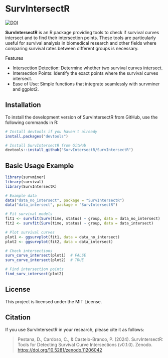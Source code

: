 # SurvIntersectR
[![DOI](https://zenodo.org/badge/DOI/10.5281/zenodo.11206042.svg)](https://doi.org/10.5281/zenodo.11206042)

**SurvIntersectR** is an R package providing tools to check if survival curves intersect and to find their intersection points. These tools are particularly useful for survival analysis in biomedical research and other fields where comparing survival rates between different groups is necessary.

Features
 - Intersection Detection: Determine whether two survival curves intersect.
 - Intersection Points: Identify the exact points where the survival curves intersect.
 - Ease of Use: Simple functions that integrate seamlessly with survminer and ggplot2.

## Installation
To install the development version of SurvIntersectR from GitHub, use the following commands in R:
```r
# Install devtools if you haven't already
install.packages("devtools")

# Install SurvIntersectR from GitHub
devtools::install_github("SurvIntersectR/SurvIntersectR")
```

## Basic Usage Example
```r
library(survminer)
library(survival)
library(SurvIntersectR)

# Example data
data("data_no_intersect", package = "SurvIntersectR")
data("data_intersect", package = "SurvIntersectR")

# Fit survival models
fit1 <- survfit(Surv(time, status) ~ group, data = data_no_intersect)
fit2 <- survfit(Surv(time, status) ~ group, data = data_intersect)

# Plot survival curves
plot1 <- ggsurvplot(fit1, data = data_no_intersect)
plot2 <- ggsurvplot(fit2, data = data_intersect)

# Check intersections
surv_curve_intersect(plot1)  # FALSE
surv_curve_intersect(plot2)  # TRUE

# Find intersection points
find_surv_intersect(plot2)
```

## License
This project is licensed under the MIT License.

## Citation
If you use SurvIntersectR in your research, please cite it as follows:

> Pestana, D., Cardoso, C., & Castelo-Branco, P. (2024). SurvIntersectR: Tools for Detecting Survival Curve Intersections (v0.1.0). Zenodo. https://doi.org/10.5281/zenodo.11206042
